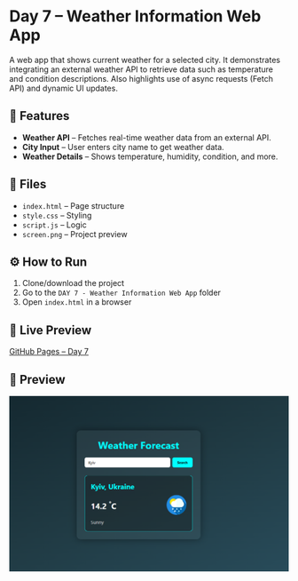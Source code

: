 # Day 7 – Weather Information Web App

A web app that shows current weather for a selected city. It demonstrates integrating an external weather API to retrieve data such as temperature and condition descriptions. Also highlights use of async requests (Fetch API) and dynamic UI updates.

## 🚀 Features

- **Weather API** – Fetches real-time weather data from an external API.
- **City Input** – User enters city name to get weather data.
- **Weather Details** – Shows temperature, humidity, condition, and more.

## 📂 Files

- `index.html` – Page structure  
- `style.css` – Styling  
- `script.js` – Logic  
- `screen.png` – Project preview  

## ⚙️ How to Run

1. Clone/download the project  
2. Go to the `DAY 7 - Weather Information Web App` folder  
3. Open `index.html` in a browser  

## 🔗 Live Preview

[GitHub Pages – Day 7](https://whereismytime.github.io/7-Days-of-JavaScript-CSS-HTML/DAY%207%20-%20Weather%20Information%20Web%20App/)

## 📸 Preview

![Preview](screen.png)